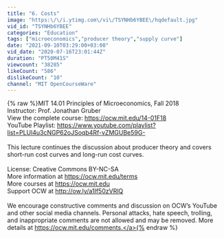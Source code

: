 ```yaml
---
title: "6. Costs"
image: "https:\/\/i.ytimg.com\/vi\/TSYNHb6YBEE\/hqdefault.jpg"
vid_id: "TSYNHb6YBEE"
categories: "Education"
tags: ["microeconomics","producer theory","supply curve"]
date: "2021-09-10T03:29:00+03:00"
vid_date: "2020-07-16T23:01:44Z"
duration: "PT50M41S"
viewcount: "38285"
likeCount: "586"
dislikeCount: "10"
channel: "MIT OpenCourseWare"
---
```

{% raw %}MIT 14.01 Principles of Microeconomics, Fall 2018<br />Instructor: Prof. Jonathan Gruber<br />View the complete course: <a rel="nofollow" target="blank" href="https://ocw.mit.edu/14-01F18">https://ocw.mit.edu/14-01F18</a><br />YouTube Playlist: <a rel="nofollow" target="blank" href="https://www.youtube.com/playlist?list=PLUl4u3cNGP62oJSoqb4Rf-vZMGUBe59G-">https://www.youtube.com/playlist?list=PLUl4u3cNGP62oJSoqb4Rf-vZMGUBe59G-</a><br /><br />This lecture continues the discussion about producer theory and covers short-run cost curves and long-run cost curves. <br /><br />License: Creative Commons BY-NC-SA<br />More information at <a rel="nofollow" target="blank" href="https://ocw.mit.edu/terms">https://ocw.mit.edu/terms</a><br />More courses at <a rel="nofollow" target="blank" href="https://ocw.mit.edu">https://ocw.mit.edu</a><br />Support OCW at <a rel="nofollow" target="blank" href="http://ow.ly/a1If50zVRlQ">http://ow.ly/a1If50zVRlQ</a><br /><br />We encourage constructive comments and discussion on OCW’s YouTube and other social media channels. Personal attacks, hate speech, trolling, and inappropriate comments are not allowed and may be removed. More details at <a rel="nofollow" target="blank" href="https://ocw.mit.edu/comments.">https://ocw.mit.edu/comments.</a>{% endraw %}
